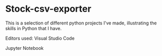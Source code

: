 # Stock-csv-exporter

This is a selection of different python projects I've made, illustrating the skills in Python that I have.

Editors used:
Visual Studio Code 

Jupyter Notebook
